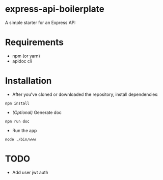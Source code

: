 # express-api-boilerplate
A simple starter for an Express API

# Requirements
- npm (or yarn)
- apidoc cli

# Installation
- After you've cloned or downloaded the repository, install dependencies:

`npm install`

- _(Optional)_ Generate doc

`npm run doc`

- Run the app

`node ./bin/www`

# TODO
- Add user jwt auth
